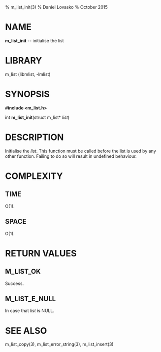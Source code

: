 % m_list_init(3)
% Daniel Lovasko
% October 2015

# NAME
**m_list_init** -- initialise the list

# LIBRARY
m_list (libmlist, -lmlist)

# SYNOPSIS
**#include \<m_list.h\>**

int
**m_list_init**(struct m_list* *list*)

# DESCRIPTION
Initialise the *list*. This function must be called before the list is used by
any other function. Failing to do so will result in undefined behaviour.

# COMPLEXITY
## TIME
O(1).

## SPACE
O(1).

# RETURN VALUES
## M_LIST_OK
Success.

## M_LIST_E_NULL
In case that *list* is NULL.

# SEE ALSO
m_list_copy(3), m_list_error_string(3), m_list_insert(3)

